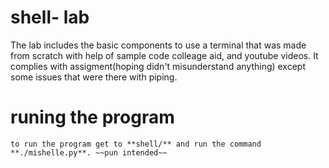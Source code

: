 # shell- lab
The lab includes the basic components to use a terminal that was made from scratch with help of sample code colleage aid, and youtube videos. It complies with assigment(hoping didn't misunderstand anything) except some issues that were there with piping.

# runing the program
    to run the program get to **shell/** and run the command **./mishelle.py**. ~~pun intended~~

